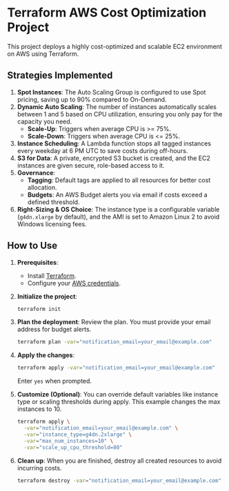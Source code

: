 # Terraform AWS Cost Optimization Project

This project deploys a highly cost-optimized and scalable EC2 environment on AWS using Terraform.

## Strategies Implemented

1. **Spot Instances**: The Auto Scaling Group is configured to use Spot pricing, saving up to 90% compared to On-Demand.
2. **Dynamic Auto Scaling**: The number of instances automatically scales between 1 and 5 based on CPU utilization, ensuring you only pay for the capacity you need.
    * **Scale-Up**: Triggers when average CPU is >= 75%.
    * **Scale-Down**: Triggers when average CPU is <= 25%.
3. **Instance Scheduling**: A Lambda function stops all tagged instances every weekday at 6 PM UTC to save costs during off-hours.
4. **S3 for Data**: A private, encrypted S3 bucket is created, and the EC2 instances are given secure, role-based access to it.
5. **Governance**:
    * **Tagging**: Default tags are applied to all resources for better cost allocation.
    * **Budgets**: An AWS Budget alerts you via email if costs exceed a defined threshold.
6. **Right-Sizing & OS Choice**: The instance type is a configurable variable (`g4dn.xlarge` by default), and the AMI is set to Amazon Linux 2 to avoid Windows licensing fees.

## How to Use

1. **Prerequisites**:
    * Install [Terraform](https://www.terraform.io/downloads.html).
    * Configure your [AWS credentials](https://docs.aws.amazon.com/cli/latest/userguide/cli-configure-files.html).

2. **Initialize the project**:

    ```sh
    terraform init
    ```

3. **Plan the deployment**:
    Review the plan. You must provide your email address for budget alerts.

    ```sh
    terraform plan -var="notification_email=your_email@example.com"
    ```

4. **Apply the changes**:

    ```sh
    terraform apply -var="notification_email=your_email@example.com"
    ```

    Enter `yes` when prompted.

5. **Customize (Optional)**:
    You can override default variables like instance type or scaling thresholds during apply. This example changes the max instances to 10.

    ```sh
    terraform apply \
      -var="notification_email=your_email@example.com" \
      -var="instance_type=g4dn.2xlarge" \
      -var="max_num_instances=10" \
      -var="scale_up_cpu_threshold=80"
    ```

6. **Clean up**:
    When you are finished, destroy all created resources to avoid incurring costs.

    ```sh
    terraform destroy -var="notification_email=your_email@example.com"
    ```
